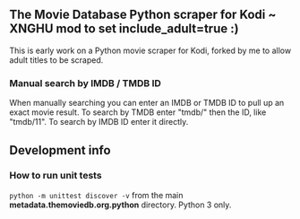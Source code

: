 ## The Movie Database Python scraper for Kodi ~ XNGHU mod to set include_adult=true :)

This is early work on a Python movie scraper for Kodi, forked by me to allow adult titles to be scraped. 

### Manual search by IMDB / TMDB ID
When manually searching you can enter an IMDB or TMDB ID to pull up an exact movie result.
To search by TMDB enter "tmdb/" then the ID, like "tmdb/11". To search by IMDB ID enter it directly.

## Development info

### How to run unit tests

`python -m unittest discover -v` from the main **metadata.themoviedb.org.python** directory.
Python 3 only.
